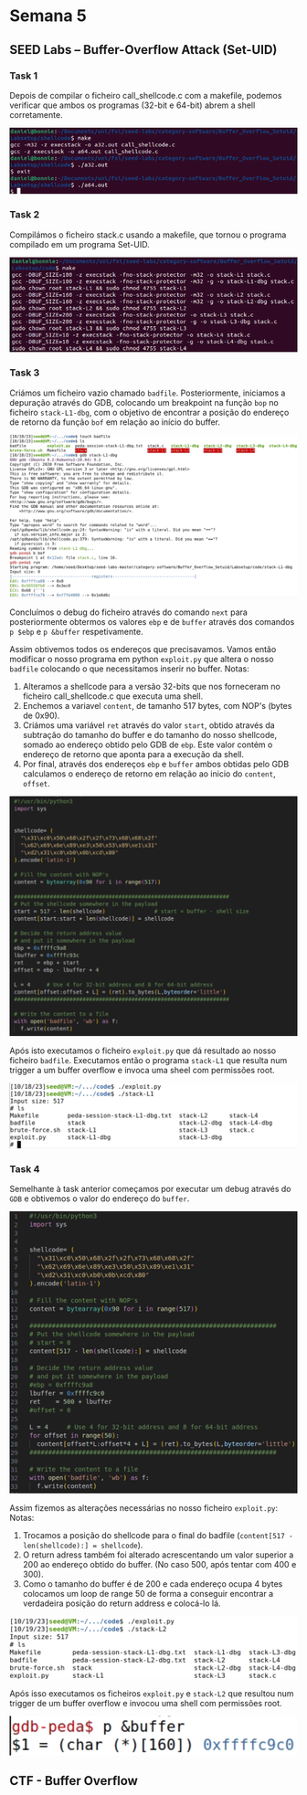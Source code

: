 # Semana 5

## SEED Labs – Buffer-Overflow Attack (Set-UID)

### Task 1

Depois de compilar o ficheiro call_shellcode.c com a makefile, podemos verificar que ambos os programas (32-bit e 64-bit) abrem a shell corretamente.

![image](assets/s5i1.png)

### Task 2

Compilámos o ficheiro stack.c usando a makefile, que tornou o programa compilado em um programa Set-UID.

![image](assets/s5i2.png)

### Task 3

Criámos um ficheiro vazio chamado ```badfile```. Posteriormente, iniciamos a depuração através do GDB, colocando um breakpoint na função ```bop``` no ficheiro ```stack-L1-dbg```, com o objetivo de encontrar a posição do endereço de retorno da função ```bof``` em relação ao início do buffer.

![image](assets/s5i3.png)

Concluímos o debug do ficheiro através do comando ```next``` para posteriormente obtermos os valores ```ebp``` e de ```buffer``` através dos comandos ```p $ebp``` e ```p &buffer``` respetivamente.



Assim obtivemos todos os endereços que precisavamos. Vamos então modificar o nosso programa em python ```exploit.py``` que altera o nosso ```badfile``` colocando o que necessitamos inserir no buffer. 
Notas: <br>
1. Alteramos a shellcode para a versão 32-bits que nos forneceram no ficheiro call_shellcode.c que executa uma shell.
2. Enchemos a variavel ```content```, de tamanho 517 bytes, com NOP's (bytes de 0x90).
3. Criámos uma variável ```ret``` através do valor ```start```, obtido através da subtração do tamanho do buffer e do tamanho do nosso shellcode, somado ao endereço obtido pelo GDB de ```ebp```. Este valor contém o endereço de retorno que aponta para a execução da shell.
4. Por final, através dos endereços ```ebp``` e ```buffer``` ambos obtidas pelo GDB calculamos o endereço de retorno em relação ao inicio do ```content```, ```offset```.

![image](assets/s5i5.png)

Após isto executamos o ficheiro ```exploit.py``` que dá resultado ao nosso ficheiro ```badfile```. Executamos então o programa ```stack-L1``` que resulta num trigger a um buffer overflow e invoca uma sheel com permissões root. 

![image](assets/s5i6.png)

### Task 4

Semelhante à task anterior começamos por executar um debug através do ```GDB``` e obtivemos o valor do endereço do ```buffer```.

![image](assets/s5i7.png)

Assim fizemos as alterações necessárias no nosso ficheiro ```exploit.py```:
Notas: <br>
1. Trocamos a posição do shellcode para o final do badfile (```content[517 - len(shellcode):] = shellcode```).
2. O return adress também foi alterado acrescentando um valor superior a 200 ao endereço obtido do buffer. (No caso 500, após tentar com 400 e 300).
3. Como o tamanho do buffer é de 200 e cada endereço ocupa 4 bytes colocamos um loop de range 50 de forma a conseguir encontrar a verdadeira posição do return address e colocá-lo lá.

![image](assets/s5i8.png)

Após isso executamos os ficheiros ```exploit.py``` e ```stack-L2``` que resultou num trigger de um buffer overflow e invocou uma shell com permissões root.

![image](assets/s5i9.png)

## CTF - Buffer Overflow
